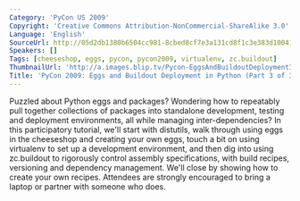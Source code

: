```yaml
---
Category: 'PyCon US 2009'
Copyright: 'Creative Commons Attribution-NonCommercial-ShareAlike 3.0'
Language: 'English'
SourceUrl: http://05d2db1380b6504cc981-8cbed8cf7e3a131cd8f1c3e383d10041.r93.cf2.rackcdn.com/pycon-us-2009/149_pycon-2009-eggs-and-buildout-deployment-in-python-part-3-of-3.mp4
Speakers: []
Tags: [cheeseshop, eggs, pycon, pycon2009, virtualenv, zc.buildout]
ThumbnailUrl: 'http://a.images.blip.tv/Pycon-EggsAndBuildoutDeploymentInPythonPart003314-551.jpg'
Title: 'PyCon 2009: Eggs and Buildout Deployment in Python (Part 3 of 3)'
---
```

  
Puzzled about Python eggs and packages? Wondering how to repeatably pull
together collections of packages into standalone development, testing and
deployment environments, all while managing inter-dependencies? In this
participatory tutorial, we'll start with distutils, walk through using eggs in
the cheeseshop and creating your own eggs, touch a bit on using virtualenv to
set up a development environment, and then dig into using zc.buildout to
rigorously control assembly specifications, with build recipes, versioning and
dependency management. We'll close by showing how to create your own recipes.
Attendees are strongly encouraged to bring a laptop or partner with someone
who does.

